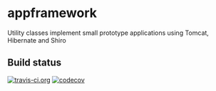 # appframework

Utility classes implement small prototype applications using Tomcat, Hibernate and Shiro

## Build status
[![travis-ci.org](https://travis-ci.org/egore/appframework.svg "Build status")](https://travis-ci.org/egore/appframework)
[![codecov](https://codecov.io/gh/egore/appframework/branch/master/graph/badge.svg)](https://codecov.io/gh/egore/appframework)

